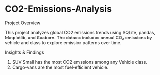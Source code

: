 # CO2-Emissions-Analysis

Project Overview

This project analyzes global CO2 emissions trends using SQLite, pandas, Matplotlib, and Seaborn. The dataset includes annual CO₂ emissions by vehicle and class to explore emission patterns over time.


Insights & Findings

1. SUV Small has the most CO2 emissions among any Vehicle class.
2. Cargo-vans are the most fuel-efficient vehicle.
